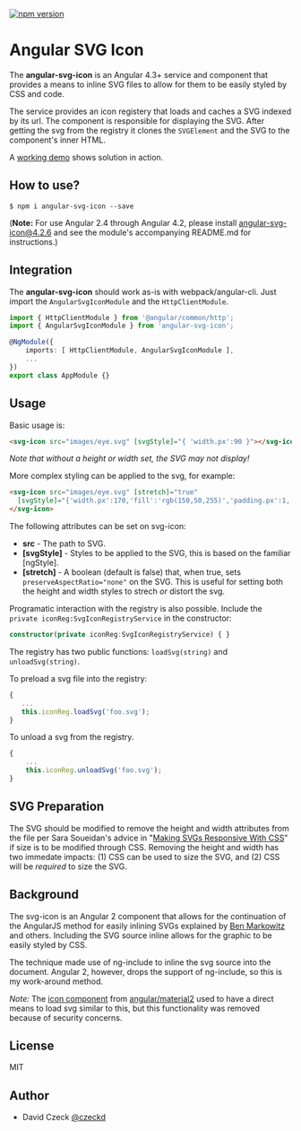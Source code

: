 [![npm version](https://badge.fury.io/js/angular-svg-icon.svg)](https://badge.fury.io/js/angular-svg-icon)

Angular SVG Icon
=========

The **angular-svg-icon** is an Angular 4.3+ service and component that provides a
means to inline SVG files to allow for them to be easily styled by CSS and code.

The service provides an icon registery that loads and caches a SVG indexed by
its url. The component is responsible for displaying the SVG. After getting the
svg from the registry it clones the `SVGElement` and the SVG to the component's
inner HTML.

A [working demo](http://czeckd.github.io/angular-svg-icon/demo/) shows solution in action.

## How to use?
```
$ npm i angular-svg-icon --save
```
(**Note:** For use Angular 2.4 through Angular 4.2, please install angular-svg-icon@4.2.6
and see the module's accompanying README.md for instructions.)

## Integration

The **angular-svg-icon** should work as-is with webpack/angular-cli. Just import the
``AngularSvgIconModule`` and the ```HttpClientModule```.

```typescript
import { HttpClientModule } from '@angular/common/http';
import { AngularSvgIconModule } from 'angular-svg-icon';

@NgModule({
    imports: [ HttpClientModule, AngularSvgIconModule ],
    ...
})
export class AppModule {}
```
## Usage
Basic usage is:
```html
<svg-icon src="images/eye.svg" [svgStyle]="{ 'width.px':90 }"></svg-icon>
```
*Note that without a height or width set, the SVG may not display!*

More complex styling can be applied to the svg, for example:
```html
<svg-icon src="images/eye.svg" [stretch]="true"
  [svgStyle]="{'width.px':170,'fill':'rgb(150,50,255)','padding.px':1,'margin.px':3}">
</svg-icon>
```

The following attributes can be set on svg-icon:
- **src** - The path to SVG.
- **[svgStyle]** - Styles to be applied to the SVG, this is based on the familiar [ngStyle].
- **[stretch]** - A boolean (default is false) that, when true, sets `preserveAspectRatio="none"` on the SVG. This is useful for setting both the height and width styles to strech *or* distort the svg.

Programatic interaction with the registry is also possible.
Include the ``private iconReg:SvgIconRegistryService`` in the constructor:
```typescript
constructor(private iconReg:SvgIconRegistryService) { }
```

The registry has two public functions: `loadSvg(string)` and `unloadSvg(string)`.

To preload a svg file into the registry:

```typescript
{
   ...
   this.iconReg.loadSvg('foo.svg');
}
```

To unload a svg from the registry.

```typescript
{
    ...
    this.iconReg.unloadSvg('foo.svg');
}
```

## SVG Preparation
The SVG should be modified to remove the height and width attributes from the file
per Sara Soueidan's advice in "[Making SVGs Responsive With
CSS](http://tympanus.net/codrops/2014/08/19/making-svgs-responsive-with-css/)" if
size is to be modified through CSS. Removing the height and width has two immedate
impacts: (1) CSS can be used to size the SVG, and (2) CSS will be *required* to 
size the SVG.

## Background

The svg-icon is an Angular 2 component that allows for the continuation of the
AngularJS method for easily inlining SVGs explained by [Ben
Markowitz](https://www.mobomo.com/2014/09/angular-js-svg/) and others. Including
the SVG source inline allows for the graphic to be easily styled by CSS.

The technique made use of ng-include to inline the svg source into the document.
Angular 2, however, drops the support of ng-include, so this is my work-around
method.

*Note:* The [icon
component](https://www.npmjs.com/package/@angular2-material/icon) from
[angular/material2](https://github.com/angular/material2) used to have a direct
means to load svg similar to this, but this functionality was removed because of
security concerns.

## License

MIT


## Author
- David Czeck [@czeckd](https://github.com/czeckd)

